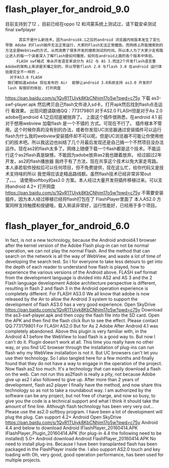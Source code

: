 # flash_player_for_android_9.0
目前支持到了12 ，目前已经在oppo 12 和鸿蒙系统上测试过，请下载安卓测试final swfplayer


          其实不是什么新技术，因为android4.1之后的android 浏览器内核版本发生了变化导致 Adobe 的Flash插件无法正常运行，大家的Flash无法正常播放。而网络上所能搜索到的方法全是WebView的方式，从而浪费了很多开发的搜索测试的时间。所以本人为了大家少走弯路让进入的每一个读者深入了解flash是如何播放，如何在android上面的各个版本中体验。
         FLASH swf格式 单从开发语言来说分为 AS2 与 AS 3.而这2个开发flash语言重Adobe的架构上来讲是天壤之别的，所以导致flash 2.0 与flash 3.0 在android 运行体验是完全不一样的 。
      对于AS3.0 FLASH
     我们都知道adobe 现在发布的 Air  能够让android 3.0系统支持 as3.0 开发的f
     lash 有很好的体验. 打开网盘
https://pan.baidu.com/s/1QyR1TUiyk8KbCNhjm17o5w?pwd=c75y
 下载 as3-swf-player.apk  然后拷贝自己flash文件进入sd卡。打开apk然后找到flash点击运行 看效果。 出现问题请联络QQ：773179801
 对于AS2.0 FLASH但是对于As 2.0 adobe在android 4.1之后彻底被抛弃了。
上面这个插件很熟悉，在android 4.1 前对于想用webview 加载flash 是一个不错的 方式。可现在不行了。 插件根本不管用。这个时候你真的没有别的办法，或者你发现UC浏览器通过安装插件可以运行flash为什么我的webview安装插件却不可以呢。但是UC浏览器不可能让你使用他们的技术吧。所以我这边也纠结了几个月最后发现还是自己搞一个不然项目没办法运作。现在as2的flash太多了。网络上随便下载一个flash都是这个技术。不能运行这个as2flash真是缺憾，不能因为adobe放弃as2我也跟着放弃。
 经过超过2年开发，as2的flash播放器 我终于有了方法，现在共享这个技术以免大家走弯路。
本人承若软件授权后可以任何项目，但不免费提供，现在这么忙，给你代码又是技术支持啥的所以 我觉得应该走精品路线额。虽然flash技术已经非常非常out了。。。
请使用softboy的as2.0 方案。本人经过大量开发将插件移植过来。可以支持android 4.2+ 
打开网盘  https://pan.baidu.com/s/1QyR1TUiyk8KbCNhjm17o5w?pwd=c75y
不需要安装插件。因为本人经过移植已经将flash打包在了 FlashPlayer里面了  本人AS2.0 方案同样支持触摸和按键哦，载入熟读非常好，运行性能好，已经用于多个项目。


# flash_player_for_android_6.0
In fact, is not a new technology, because the Android android4.1 browser after the kernel version of the Adobe Flash plug-in can not be normal operation, we can not play the normal Flash. And the method that can search on the network is all the way of WebView, and waste a lot of time of developing the search test. So I for everyone to take less detours to get into the depth of each reader to understand how flash is played, how to experience the various versions of the Android above.
FLASH swf format from the development language is divided into AS2 and AS 3 and the 2 Flash language development Adobe architecture perspective is different, resulting in flash 2 and flash 3 in the Android operation experience is completely different.
For FLASH AS3.0
We all know that adobe is now released by the Air to allow the Android 3 system to support the development of flash AS3.0 has a very good experience.
Open SkyDrive
https://pan.baidu.com/s/1QyR1TUiyk8KbCNhjm17o5w?pwd=c75y
Download the as3-swf-player.apk and then copy the flash file into the SD card. Open the APK and then find the flash click Run to see the effect.
Please contact QQ:773179801
For FLASH AS2.0
But for As 2 Adobe After Android 4.1 was completely abandoned.
Above this plugin is very familiar with, in the Android 4.1 before the WebView to load flash is a good way to. But now I can't do it. Plugin doesn't work at all. This time you really have no other way, or you find UC browser through the installation of plug-ins can run flash why my WebView installation is not it. But UC browsers can't let you use their technology. So I also tangled here for a few months and finally found that they do not have a way to engage in the operation of the project. Now flash as2 too much. It's a technology that can easily download a flash on the web. Can not run this as2flash is really a pity, not because Adobe give up as2 I also followed to give up.
After more than 2 years of development, flash as2 player I finally have the method, and now share this technology so as not to take a roundabout way.
I am authorized by the software can be any project, but not free of charge, and now so busy, to give you the code is a technical support and what I think it should take the amount of fine line. Although flash technology has been very very out...
Please use the as2.0 softboy program. I have been a lot of development will plug the plug. Can support 4.2+ Android
Open SkyDrive https://pan.baidu.com/s/1QyR1TUiyk8KbCNhjm17o5w?pwd=c75y
Android 4.4 and below to download Android
IFlashPlayer_20160414.APK
IFlashPlayer_Plugin_20160414.APK (for plug-in 4.4 the following need to be installed)
5.0+ Android download Android
FlashPlayer_20160414.APK
No need to install plug-ins. Because I have been transplanted flash has been packaged in the FlashPlayer inside the.
I also support AS2.0 touch and key loading with Oh, very good, good operation performance, has been used for multiple projects.


